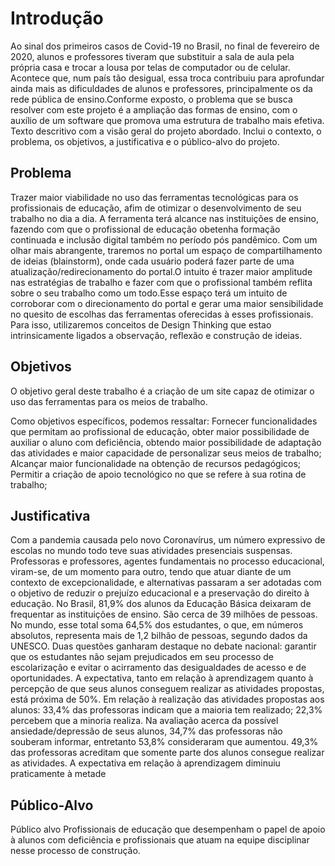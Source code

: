 # Introdução
 
Ao sinal dos primeiros casos de Covid-19 no Brasil, no final de fevereiro de 2020, alunos e professores tiveram que substituir a sala de aula pela própria casa e trocar a lousa por telas de computador ou de celular. Acontece que, num país tão desigual, essa troca contribuiu para aprofundar ainda mais as dificuldades de alunos e professores, principalmente os da rede pública de ensino.Conforme exposto, o problema que se busca resolver com este projeto é a ampliação das formas de ensino, com o auxílio de um software que promova uma estrutura de trabalho mais efetiva. 
Texto descritivo com a visão geral do projeto abordado. Inclui o contexto, o problema, os objetivos, a justificativa e o público-alvo do projeto.

## Problema
Trazer maior viabilidade no uso das ferramentas tecnológicas para os profissionais de educação, afim de otimizar o desenvolvimento de seu trabalho no dia a dia.
A ferramenta terá alcance nas instituições de ensino, fazendo com que o profissional de educação obetenha formação continuada e inclusão digital também no período pós pandêmico.
Com um olhar mais abrangente, traremos no portal um espaço de compartilhamento de ideias (blainstorm), onde cada usuário poderá fazer parte de uma atualização/redirecionamento do portal.O intuito é trazer maior amplitude nas estratégias de trabalho e fazer com que o profissional também reflita sobre o seu trabalho como um todo.Esse espaço terá um intuito de corroborar com o direcionamento do portal e gerar uma maior sensibilidade no quesito de escolhas das ferramentas oferecidas à esses profissionais. Para isso, utilizaremos conceitos de Design Thinking que estao intrinsicamente ligados a observação, reflexão e construção de ideias. 



## Objetivos

O objetivo geral deste trabalho é a criação de um site capaz de otimizar o uso das ferramentas para os meios de trabalho.
 
Como objetivos específicos, podemos ressaltar:
Fornecer funcionalidades que permitam ao profissional de educação, obter maior possibilidade de auxiliar o aluno com deficiência, obtendo maior possibilidade de adaptação das atividades e maior capacidade de personalizar seus meios de trabalho;
Alcançar maior funcionalidade na obtenção de recursos pedagógicos;
Permitir a criação de apoio tecnológico no que se refere à sua rotina de trabalho;


## Justificativa

Com a pandemia causada pelo novo Coronavírus, um número expressivo de escolas no mundo todo teve suas atividades presenciais suspensas. Professoras e professores, agentes fundamentais no processo educacional, viram-se, de um momento para outro, tendo que atuar diante de um contexto de excepcionalidade, e alternativas passaram a ser adotadas com o objetivo de reduzir o prejuízo educacional e a preservação do direito à educação.
No Brasil, 81,9% dos alunos da Educação Básica deixaram de frequentar as instituições de ensino. São cerca de 39 milhões de pessoas. No mundo, esse total soma 64,5% dos estudantes, o que, em números absolutos, representa mais de 1,2 bilhão de pessoas, segundo dados da UNESCO.
Duas questões ganharam destaque no debate nacional: garantir que os estudantes não sejam prejudicados em seu processo de escolarização e evitar o acirramento das desigualdades de acesso e de oportunidades.
 A expectativa, tanto em relação à aprendizagem quanto à percepção de que seus alunos conseguem realizar as atividades propostas, está próxima de 50%. Em relação à realização das atividades propostas aos alunos: 33,4% das professoras indicam que a maioria tem realizado; 22,3% percebem que a minoria realiza.
Na avaliação acerca da possível ansiedade/depressão de seus alunos, 34,7% das professoras não souberam informar, entretanto 53,8% consideraram que aumentou.
49,3% das professoras acreditam que somente parte dos alunos consegue realizar as atividades.  A expectativa em relação à aprendizagem diminuiu praticamente à metade


## Público-Alvo

Público alvo
Profissionais de educação que desempenham o papel de apoio à alunos com deficiência e profissionais que atuam na equipe disciplinar nesse processo de construção.


